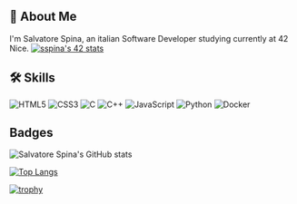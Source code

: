 
## 🚀 About Me
I'm Salvatore Spina, an italian Software Developer studying currently at 42 Nice.
[![sspina's 42 stats](https://badge42.vercel.app/api/v2/cl23ko0z5001109lfcjoth6nf/stats?cursusId=21&coalitionId=116)](https://github.com/JaeSeoKim/badge42)

## 🛠 Skills
![HTML5](https://img.shields.io/badge/html5-%23E34F26.svg?style=for-the-badge&logo=html5&logoColor=white) 
![CSS3](https://img.shields.io/badge/css3-%231572B6.svg?style=for-the-badge&logo=css3&logoColor=white)
![C](https://img.shields.io/badge/c-%2300599C.svg?style=for-the-badge&logo=c&logoColor=white) 
![C++](https://img.shields.io/badge/c++-%2300599C.svg?style=for-the-badge&logo=c%2B%2B&logoColor=white) 
![JavaScript](https://img.shields.io/badge/javascript-%23323330.svg?style=for-the-badge&logo=javascript&logoColor=%23F7DF1E)
![Python](https://img.shields.io/badge/python-3670A0?style=for-the-badge&logo=python&logoColor=ffdd54) 
![Docker](https://img.shields.io/badge/docker-%230db7ed.svg?style=for-the-badge&logo=docker&logoColor=white)

## Badges
![Salvatore Spina's GitHub stats](https://github-readme-stats.vercel.app/api?username=SalvatoreSpina&show_icons=true&theme=radical)

[![Top Langs](https://github-readme-stats.vercel.app/api/top-langs/?username=SalvatoreSpina&layout=compact&theme=radical)](https://github.com/SalvatoreSpina/github-readme-stats)

[![trophy](https://github-profile-trophy.vercel.app/?username=SalvatoreSpina&theme=tokyonight)](https://github.com/SalvatoreSpina/github-profile-trophy)
